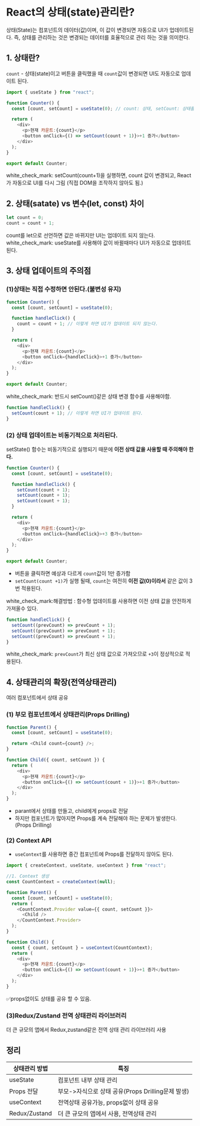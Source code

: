 # React의 상태(state)관리란?

상태(State)는 컴포넌트의 데이터(값)이며, 이 값이 변경되면 자동으로 UI가 업데이트된다. 즉, 상태를 관리하는 것은 변경되는 데이터를 효율적으로 관리 하는 것을 의미한다.

## 1. 상태란?

`count` - 상태(state)이고 버튼을 클릭했을 때 `count`값이 변경되면 UI도 자동으로 업데이트 된다.

```javascript
import { useState } from "react";

function Counter() {
  const [count, setCount] = useState(0); // count: 상태, setCount: 상태를 변경하는 함수

  return (
    <div>
      <p>현재 카운트:{count}</p>
      <button onClick={() => setCount(count + 1)}>+1 증가</button>
    </div>
  );
}

export default Counter;
```

white_check_mark: setCount(count+1)을 실행하면, count 값이 변경되고, React가 자동으로 UI를 다시 그림 (직접 DOM을 조작하지 않아도 됨.)

## 2. 상태(satate) vs 변수(let, const) 차이

```javascript
let count = 0;
count = count + 1;
```

count를 let으로 선언하면 값은 바뀌지만 UI는 업데이트 되지 않는다.
white_check_mark: useState를 사용해야 값이 바뀔때마다 UI가 자동으로 업데이트된다.

## 3. 상태 업데이트의 주의점

### (1)상태는 직접 수정하면 안된다.(불변성 유지)

```javascript
function Counter() {
  const [count, setCount] = useState(0);

  function handleClick() {
    count = count + 1; // 이렇게 하면 UI가 업데이트 되지 않는다.
  }

  return (
    <div>
      <p>현재 카운트:{count}</p>
      <button onClick={handleClick}>+1 증가</button>
    </div>
  );
}

export default Counter;
```

white_check_mark: 반드시 setCount()같은 상태 변경 함수를 사용해야함.

```javascript
function handleClick() {
  setCount(count + 1); // 이렇게 하면 UI가 업데이트 된다.
}
```

### (2) 상태 업데이트는 비동기적으로 처리된다.

setState() 함수는 비동기적으로 실행되기 때문에 **이전 상태 값을 사용할 때 주의해야 한다.**

```javascript
function Counter() {
  const [count, setCount] = useState(0);

  function handleClick() {
    setCount(count + 1);
    setCount(count + 1);
    setCount(count + 1);
  }

  return (
    <div>
      <p>현재 카운트:{count}</p>
      <button onClick={handleClick}>+3 증가</button>
    </div>
  );
}

export default Counter;
```

- 버튼을 클릭하면 예상과 다르게 `count`값이 1만 증가함
- `setCount(count +1)`가 실행 될때, `count`는 여전히 **이전 값(0)이라서** 같은 값이 3번 적용된다.

white_check_mark:해결방법 : 함수형 업데이트를 사용하면 이전 상태 값을 안전하게 가져올수 있다.

```javascript
function handleClick() {
  setCount((prevCount) => prevCount + 1);
  setCount((prevCount) => prevCount + 1);
  setCount((prevCount) => prevCount + 1);
}
```

white_check_mark: `prevCount`가 최신 상태 값으로 가져오므로 `+3`이 정상적으로 적용된다.

## 4. 상태관리의 확장(전역상태관리)

여러 컴포넌트에서 상태 공유

### (1) 부모 컴포넌트에서 상태관리(Props Drilling)

```javascript
function Parent() {
  const [count, setCount] = useState(0);

  return <Child count={count} />;
}

function Child({ count, setCount }) {
  return (
    <div>
      <p>현재 카운트:{count}</p>
      <button onClick={() => setCount(count + 1)}>+1 증가</button>
    </div>
  );
}
```

- parant에서 상태를 만들고, child에게 props로 전달
- 하지만 컴포넌트가 많아지면 Props를 계속 전달해야 하는 문제가 발생한다. (Props Drilling)

### (2) Context API

- `useContext`를 사용하면 중간 컴포넌트에 Props를 전달하지 않아도 된다.

```javascript
import { createContext, useState, useContext } from "react";

//1. Context 생성
const CountContext = createContext(null);

function Parent() {
  const [count, setCount] = useState(0);
  return (
    <CountContext.Provider value={{ count, setCount }}>
      <Child />
    </CountContext.Provider>
  );
}

function Child() {
  const { count, setCount } = useContext(CountContext);
  return (
    <div>
      <p>현재 카운트:{count}</p>
      <button onClick={() => setCount(count + 1)}>+1 증가</button>
    </div>
  );
}
```

:white_check_mark:props없이도 상태를 공유 할 수 있음.

### (3)Redux/Zustand 전역 상태관리 라이브러리

더 큰 규모의 앱에서 Redux,zustand같은 전역 상태 관리 라이브러리 사용

## 정리

| 상태관리 방법 | 특징                                              |
| ------------- | ------------------------------------------------- |
| useState      | 컴포넌트 내부 상태 관리                           |
| Props 전달    | 부모->자식으로 상태 공유(Props Drilling문제 발생) |
| useContext    | 전역상태 공유가능, props없이 상태 공유            |
| Redux/Zustand | 더 큰 규모의 앱에서 사용, 전역상태 관리           |
